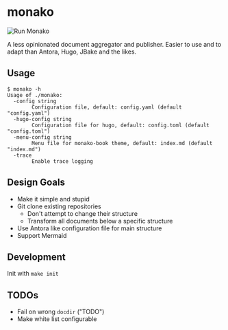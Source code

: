 # monako

![Run Monako](https://github.com/snipem/monako/workflows/Run%20Monako/badge.svg?branch=develop)

A less opinionated document aggregator and publisher. Easier to use and to adapt than Antora, Hugo, JBake and the likes.

## Usage

```
$ monako -h
Usage of ./monako:
  -config string
        Configuration file, default: config.yaml (default "config.yaml")
  -hugo-config string
        Configuration file for hugo, default: config.toml (default "config.toml")
  -menu-config string
        Menu file for monako-book theme, default: index.md (default "index.md")
  -trace
        Enable trace logging
```

## Design Goals

* Make it simple and stupid
* Git clone existing repositories
  * Don't attempt to change their structure
  * Transform all documents below a specific structure
* Use Antora like configuration file for main structure
* Support Mermaid

## Development

Init with `make init`

## TODOs

* Fail on wrong `docdir` ("TODO")
* Make white list configurable